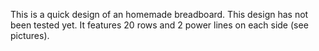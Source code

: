 This is a quick design of an homemade breadboard. This design has not been tested yet. It features 20 rows and 2 power lines on each side (see pictures).
